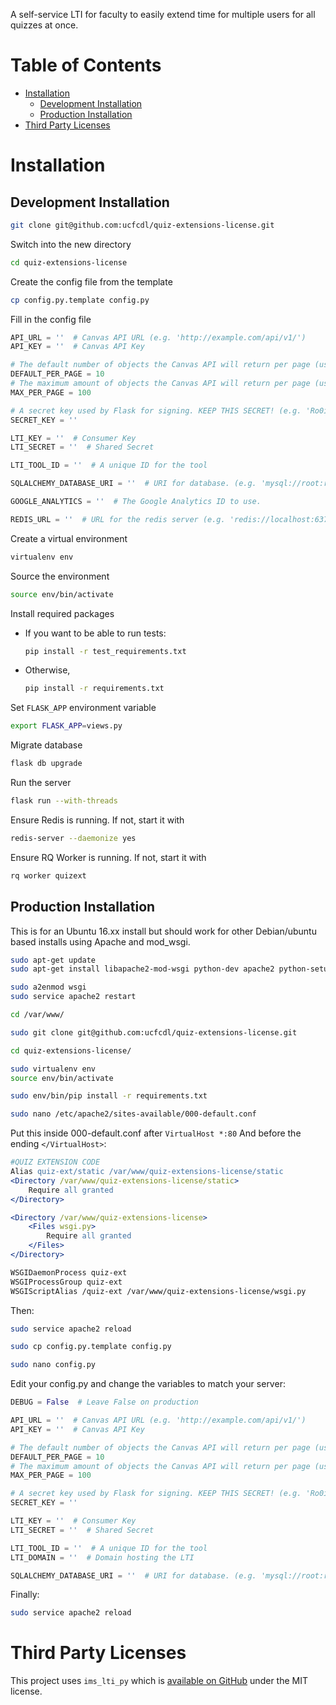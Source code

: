 A self-service LTI for faculty to easily extend time for multiple users for
all quizzes at once.

# Table of Contents

* [Installation](#installation)
  * [Development Installation](#development-installation)
  * [Production Installation](#production-installation)
* [Third Party Licenses](#third-party-licenses)

# Installation

## Development Installation

```sh
git clone git@github.com:ucfcdl/quiz-extensions-license.git
```

Switch into the new directory

```sh
cd quiz-extensions-license
```

Create the config file from the template

```sh
cp config.py.template config.py
```

Fill in the config file

```python
API_URL = ''  # Canvas API URL (e.g. 'http://example.com/api/v1/')
API_KEY = ''  # Canvas API Key

# The default number of objects the Canvas API will return per page (usually 10)
DEFAULT_PER_PAGE = 10
# The maximum amount of objects the Canvas API will return per page (usually 100)
MAX_PER_PAGE = 100

# A secret key used by Flask for signing. KEEP THIS SECRET! (e.g. 'Ro0ibrkb4Z4bZmz1f5g1+/16K19GH/pa')
SECRET_KEY = ''

LTI_KEY = ''  # Consumer Key
LTI_SECRET = ''  # Shared Secret

LTI_TOOL_ID = ''  # A unique ID for the tool

SQLALCHEMY_DATABASE_URI = ''  # URI for database. (e.g. 'mysql://root:root@localhost/quiz_extensions')

GOOGLE_ANALYTICS = ''  # The Google Analytics ID to use.

REDIS_URL = ''  # URL for the redis server (e.g. 'redis://localhost:6379')
```

Create a virtual environment

```sh
virtualenv env
```

Source the environment

```sh
source env/bin/activate
```

Install required packages

* If you want to be able to run tests:

  ```sh
  pip install -r test_requirements.txt
  ```

* Otherwise,

  ```sh
  pip install -r requirements.txt
  ```

Set `FLASK_APP` environment variable

```sh
export FLASK_APP=views.py
```

Migrate database

```sh
flask db upgrade
```

Run the server

```sh
flask run --with-threads
```

Ensure Redis is running. If not, start it with

```sh
redis-server --daemonize yes
```

Ensure RQ Worker is running. If not, start it with

```sh
rq worker quizext
```

## Production Installation

This is for an Ubuntu 16.xx install but should work for other Debian/ubuntu
based installs using Apache and mod_wsgi.

```sh
sudo apt-get update
sudo apt-get install libapache2-mod-wsgi python-dev apache2 python-setuptools python-pip python-virtualenv libxml2-dev libxslt1-dev zlib1g-dev

sudo a2enmod wsgi
sudo service apache2 restart

cd /var/www/

sudo git clone git@github.com:ucfcdl/quiz-extensions-license.git

cd quiz-extensions-license/

sudo virtualenv env
source env/bin/activate

sudo env/bin/pip install -r requirements.txt

sudo nano /etc/apache2/sites-available/000-default.conf
```

Put this inside 000-default.conf after `VirtualHost *:80` And before the ending `</VirtualHost>`:

```apache
#QUIZ EXTENSION CODE
Alias quiz-ext/static /var/www/quiz-extensions-license/static
<Directory /var/www/quiz-extensions-license/static>
    Require all granted
</Directory>

<Directory /var/www/quiz-extensions-license>
    <Files wsgi.py>
        Require all granted
    </Files>
</Directory>

WSGIDaemonProcess quiz-ext
WSGIProcessGroup quiz-ext
WSGIScriptAlias /quiz-ext /var/www/quiz-extensions-license/wsgi.py
```

Then:

```sh
sudo service apache2 reload

sudo cp config.py.template config.py

sudo nano config.py
```

Edit your config.py and change the variables to match your server:

```python
DEBUG = False  # Leave False on production

API_URL = ''  # Canvas API URL (e.g. 'http://example.com/api/v1/')
API_KEY = ''  # Canvas API Key

# The default number of objects the Canvas API will return per page (usually 10)
DEFAULT_PER_PAGE = 10
# The maximum amount of objects the Canvas API will return per page (usually 100)
MAX_PER_PAGE = 100

# A secret key used by Flask for signing. KEEP THIS SECRET! (e.g. 'Ro0ibrkb4Z4bZmz1f5g1+/16K19GH/pa')
SECRET_KEY = ''

LTI_KEY = ''  # Consumer Key
LTI_SECRET = ''  # Shared Secret

LTI_TOOL_ID = ''  # A unique ID for the tool
LTI_DOMAIN = ''  # Domain hosting the LTI

SQLALCHEMY_DATABASE_URI = ''  # URI for database. (e.g. 'mysql://root:root@localhost/quiz_extensions')
```

Finally:

```sh
sudo service apache2 reload
```

# Third Party Licenses

This project uses `ims_lti_py` which is [available on GitHub](https://github.com/tophatmonocle/ims_lti_py)
under the MIT license.
